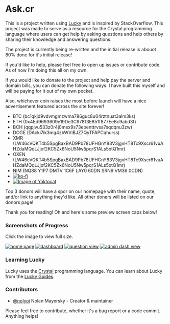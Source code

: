 # Ask.cr

This is a project written using [Lucky](https://luckyframework.org) and is inspired by StackOverflow. This project was made to serve as a resource for the Crystal programming language where users can get help by asking questions and help others by sharing their knowledge and answering questions.

The project is currently being re-written and the initial release is abouot 80% done for it's initial release!

If you'd like to help, please feel free to open up issues or contribute code. As of now I'm doing this all on my own. 

If you would like to donate to the project and help pay the server and domain bills, you can donate the following ways. I have built this myself and will be paying for it out of my own pocket.

Also, whichever coin raises the most before launch will have a nice advertisement featured across the site forever!
- BTC (bc1qkjd9vdvmgmzwma786guc8u04rztnuat3alm3ks)
- ETH (0x4Ed9693609e19De3C97813E851f877EeBc9abd3f)
- BCH (qqpjvu533z0r4j0mex9s73epenttrvsa7sqdqnu3zw)
- DOGE (DAcki7ik3mg4zbWViBJZ7QyTFAPCqhurss)
- XMR (LW46cVQKT4b5SpgBaxBAD9Pb78UFHGnY83V3jgvHT8Tc9Xscr61vuAHZdaMQqLJjof2KC5Zx6NoU5Nw5pqrS1ALs5otQ1mr)
- OXEN (LW46cVQKT4b5SpgBaxBAD9Pb78UFHGnY83V3jgvHT8Tc9Xscr61vuAHZdaMQqLJjof2KC5Zx6NoU5Nw5pqrS1ALs5otQ1mr)
- NIM (NQ88 Y1P7 DMTV 1C6F LAY0 60DN SRN9 VM36 0CDN)
- [![ko-fi](https://ko-fi.com/img/githubbutton_sm.svg)](https://ko-fi.com/G2G83QD5W)
- [![Image of Yaktocat](https://img.shields.io/liberapay/goal/nolyoi.svg?logo=liberapay)](https://liberapay.com/nolyoi/)

Top 3 donors will have a spor on our homepage with their name, quote, and/or link to anything they'd like. All other doners will be listed on our donors page!

Thank you for reading! Oh and here's some preview screen caps below!

### Screenshots of Progress
Click the image to view full size.

[![home page](https://i.ibb.co/7b1XSqb/Fire-Shot-Capture-058-Ask-cr-Welcome-to-Ask-cr-localhost.png)](https://ibb.co/7b1XSqb) 
[![dashboard](https://i.ibb.co/wCmHSys/Fire-Shot-Capture-061-Ask-cr-Welcome-localhost.png)](https://ibb.co/wCmHSys) 
[![question view](https://i.ibb.co/D8C51Yh/Fire-Shot-Capture-064-Ask-cr-Test-Question-6-localhost.png)](https://ibb.co/D8C51Yh)
[![admin dash view](https://i.ibb.co/dWBJSvj/Screen-Shot-2021-02-27-at-20-04-32.png)](https://ibb.co/dWBJSvj)

### Learning Lucky

Lucky uses the [Crystal](https://crystal-lang.org) programming language. You can learn about Lucky from the [Lucky Guides](https://luckyframework.org/guides/getting-started/why-lucky).

### Contributors
- [@nolyoi](https://github.com/nolyoi) Nolan Mayersky - Creator & maintainer

Please feel free to contribute, whether it's a bug report or a code commit. Anything helps!
